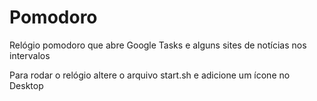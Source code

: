 # Pomodoro
Relógio pomodoro que abre Google Tasks e alguns sites de notícias nos intervalos

Para rodar o relógio altere o arquivo start.sh e adicione um ícone no Desktop

